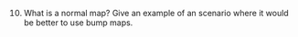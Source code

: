 10. What is a normal map? Give an example of an scenario where it would be better to use bump maps.

